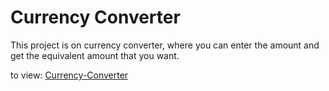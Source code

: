# Currency Converter

This project is on currency converter, where you can enter the amount and get the equivalent amount that you want.

to view: [Currency-Converter](currency-converter-dhruv0to1.netlify.app)
